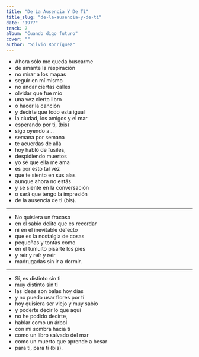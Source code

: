 ```yaml
---
title: "De La Ausencia Y De Tí"
title_slug: "de-la-ausencia-y-de-tí"
date: "1977"
track: 7
album: "Cuando digo futuro"
cover: ""
author: "Silvio Rodríguez"
---
```


- Ahora sólo me queda buscarme
- de amante la respiración
- no mirar a los mapas
- seguir en mí mismo
- no andar ciertas calles
- olvidar que fue mío
- una vez cierto libro
- o hacer la canción
- y decirte que todo está igual
- la ciudad, los amigos y el mar
- esperando por ti, (bis)
- sigo oyendo a...
- semana por semana
- te acuerdas de allá
- hoy habló de fusiles,
- despidiendo muertos
- yo sé que ella me ama
- es por esto tal vez
- que te siento en sus alas
- aunque ahora no estás
- y se siente en la conversación
- o será que tengo la impresión
- de la ausencia de ti (bis).

---

- No quisiera un fracaso
- en el sabio delito que es recordar
- ni en el inevitable defecto
- que es la nostalgia de cosas
- pequeñas y tontas como
- en el tumulto pisarte los pies
- y reír y reír y reír
- madrugadas sin ir a dormir.

---

- Sí, es distinto sin ti
- muy distinto sin ti
- las ideas son balas hoy días
- y no puedo usar flores por tí
- hoy quisiera ser viejo y muy sabio
- y poderte decir lo que aquí
- no he podido decirte,
- hablar como un árbol
- con mi sombra hacia ti
- como un libro salvado del mar
- como un muerto que aprende a besar
- para ti, para ti (bis).
